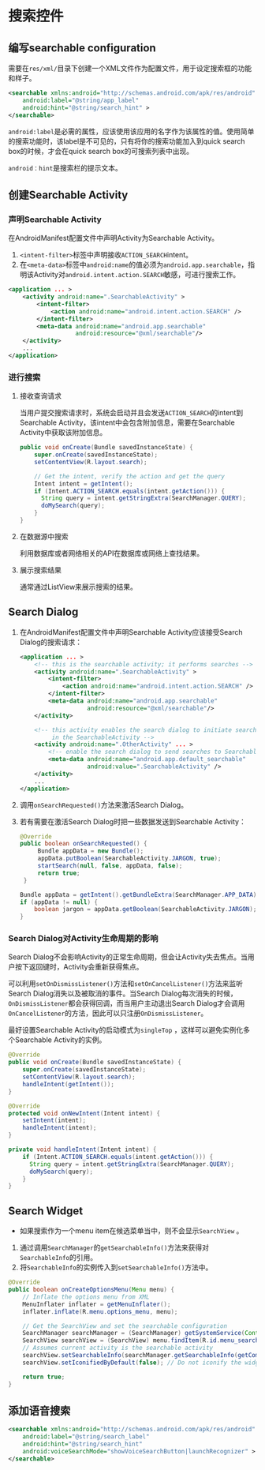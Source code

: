 # 搜索控件

## 编写searchable configuration

需要在`res/xml/`目录下创建一个XML文件作为配置文件，用于设定搜索框的功能和样子。

``` xml
<searchable xmlns:android="http://schemas.android.com/apk/res/android"
    android:label="@string/app_label"
    android:hint="@string/search_hint" >
</searchable>
```

`android:label`是必需的属性，应该使用该应用的名字作为该属性的值。使用简单的搜索功能时，该label是不可见的，只有将你的搜索功能加入到quick search box的时候，才会在quick search box的可搜索列表中出现。

`android：hint`是搜索栏的提示文本。

## 创建Searchable Activity

### 声明Searchable Activity

在AndroidManifest配置文件中声明Activity为Searchable Activity。

1. `<intent-filter>`标签中声明接收`ACTION_SEARCH`intent。
2. 在`<meta-data>`标签中`android:name`的值必须为`android.app.searchable`，指明该Activity对`android.intent.action.SEARCH`敏感，可进行搜索工作。

``` xml
<application ... >
    <activity android:name=".SearchableActivity" >
        <intent-filter>
            <action android:name="android.intent.action.SEARCH" />
        </intent-filter>
        <meta-data android:name="android.app.searchable"
                   android:resource="@xml/searchable"/>
    </activity>
    ...
</application>
```

### 进行搜索

1. 接收查询请求

   当用户提交搜索请求时，系统会启动并且会发送`ACTION_SEARCH`的intent到Searchable Activity，该intent中会包含附加信息，需要在Searchable Activity中获取该附加信息。

   ``` java
   public void onCreate(Bundle savedInstanceState) {
       super.onCreate(savedInstanceState);
       setContentView(R.layout.search);

       // Get the intent, verify the action and get the query
       Intent intent = getIntent();
       if (Intent.ACTION_SEARCH.equals(intent.getAction())) {
         String query = intent.getStringExtra(SearchManager.QUERY);
         doMySearch(query);
       }
   }
   ```

2. 在数据源中搜索

   利用数据库或者网络相关的API在数据库或网络上查找结果。

3. 展示搜索结果

   通常通过ListView来展示搜索的结果。

## Search Dialog

1. 在AndroidManifest配置文件中声明Searchable Activity应该接受Search Dialog的搜索请求：

   ``` xml
   <application ... >
       <!-- this is the searchable activity; it performs searches -->
       <activity android:name=".SearchableActivity" >
           <intent-filter>
               <action android:name="android.intent.action.SEARCH" />
           </intent-filter>
           <meta-data android:name="android.app.searchable"
                      android:resource="@xml/searchable"/>
       </activity>

       <!-- this activity enables the search dialog to initiate searches
            in the SearchableActivity -->
       <activity android:name=".OtherActivity" ... >
           <!-- enable the search dialog to send searches to SearchableActivity -->
           <meta-data android:name="android.app.default_searchable"
                      android:value=".SearchableActivity" />
       </activity>
       ...
   </application>
   ```

2. 调用`onSearchRequested()`方法来激活Search Dialog。

3. 若有需要在激活Search Dialog时把一些数据发送到Searchable Activity：

   ``` java
   @Override
   public boolean onSearchRequested() {
        Bundle appData = new Bundle();
        appData.putBoolean(SearchableActivity.JARGON, true);
        startSearch(null, false, appData, false);
        return true;
    }
   ```

   ``` java
   Bundle appData = getIntent().getBundleExtra(SearchManager.APP_DATA);
   if (appData != null) {
       boolean jargon = appData.getBoolean(SearchableActivity.JARGON);
   }
   ```

###  Search Dialog对Activity生命周期的影响

Search Dialog不会影响Activity的正常生命周期，但会让Activity失去焦点。当用户按下返回键时，Activity会重新获得焦点。

可以利用`setOnDismissListener()`方法和`setOnCancelListener()`方法来监听Search Dialog消失以及被取消的事件。当Search Dialog每次消失的时候，`OnDismissListener`都会获得回调，而当用户主动退出Search Dialog才会调用`OnCancelListener`的方法，因此可以只注册`OnDismissListener`。

最好设置Searchable Activity的启动模式为`singleTop` ，这样可以避免实例化多个Searchable Activity的实例。

``` java
@Override
public void onCreate(Bundle savedInstanceState) {
    super.onCreate(savedInstanceState);
    setContentView(R.layout.search);
    handleIntent(getIntent());
}

@Override
protected void onNewIntent(Intent intent) {
    setIntent(intent);
    handleIntent(intent);
}

private void handleIntent(Intent intent) {
    if (Intent.ACTION_SEARCH.equals(intent.getAction())) {
      String query = intent.getStringExtra(SearchManager.QUERY);
      doMySearch(query);
    }
}
```

## Search Widget

* 如果搜索作为一个menu item在候选菜单当中，则不会显示`SearchView` 。

1. 通过调用`SearchManager`的`getSearchableInfo()`方法来获得对`SearchableInfo`的引用。
2. 将`SearchableInfo`的实例传入到`setSearchableInfo()`方法中。

``` java
@Override
public boolean onCreateOptionsMenu(Menu menu) {
    // Inflate the options menu from XML
    MenuInflater inflater = getMenuInflater();
    inflater.inflate(R.menu.options_menu, menu);

    // Get the SearchView and set the searchable configuration
    SearchManager searchManager = (SearchManager) getSystemService(Context.SEARCH_SERVICE);
    SearchView searchView = (SearchView) menu.findItem(R.id.menu_search).getActionView();
    // Assumes current activity is the searchable activity
    searchView.setSearchableInfo(searchManager.getSearchableInfo(getComponentName()));
    searchView.setIconifiedByDefault(false); // Do not iconify the widget; expand it by default

    return true;
}
```

## 添加语音搜索

``` xml
<searchable xmlns:android="http://schemas.android.com/apk/res/android"
    android:label="@string/search_label"
    android:hint="@string/search_hint"
    android:voiceSearchMode="showVoiceSearchButton|launchRecognizer" >
</searchable>
```

